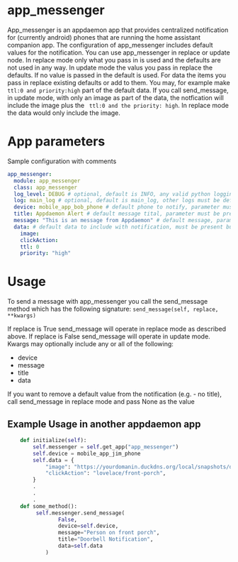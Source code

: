 # app_messenger

App_messenger is an appdaemon app that provides centralized notification for (currently android) phones that are running the home assistant companion app.  The configuration of app_messenger includes default values for the notification.  You can use app_messenger in replace or update node.  In replace mode only what you pass in is used and the defaults are not used in any way. In update mode the valus you pass in replace the defaults. If no value is passed in the default is used.  For data the items you pass in replace existing defaults or add to them. You may, for example make ``` ttl:0 and priority:high``` part of the default data.  If you call send_message, in update mode, with only an image as part of the data, the notfication will include the image plus the ``` ttl:0 and the priority: high```.  In replace mode the data would only include the image.

# App parameters

Sample configuration with comments

```yaml
app_messenger:
  module: app_messenger
  class: app_messenger
  log_level: DEBUG # optional, default is INFO, any valid python logging level allowed
  log: main_log # optional, default is main_log, other logs must be defined in appdaemon.yaml before use
  device: mobile_app_bob_phone # default phone to notify, parameter must be present but value can be blank
  title: Appdaemon Alert # default message tital, parameter must be present but value can be blank
  message: "This is an message from Appdaemon" # default message, parameter must be present but value can be blank
  data: # default data to include with notification, must be present but can be blank after data or have blank values as shown
    image:
    clickAction:
    ttl: 0
    priority: "high"
```

# Usage

To send a message with app_messenger you call the send_message method which has the following signature:
```send_message(self, replace, **kwargs)```

If replace is True send_message will operate in replace mode as described above.  If replace is False send_message will operate in update mode. Kwargs may optionally include any or all of the following:

- device
- message
- title
- data

If you want to remove a default value from the notification (e.g. - no title), call send_message in replace mode and pass None as the value 

## Example Usage in another appdaemon app

```python
    def initialize(self):
        self.messenger = self.get_app("app_messenger")
        self.device = mobile_app_jim_phone
        self.data = {
            "image": "https://yourdomanin.duckdns.org/local/snapshots/doorbell.jpg",
            "clickAction": "lovelace/front-porch",
        }
        .
        .
        .
    def some_method():
         self.messenger.send_message(
                False,
                device=self.device,
                message="Person on front porch",
                title="Doorbell Notification",
                data=self.data
            )
```

